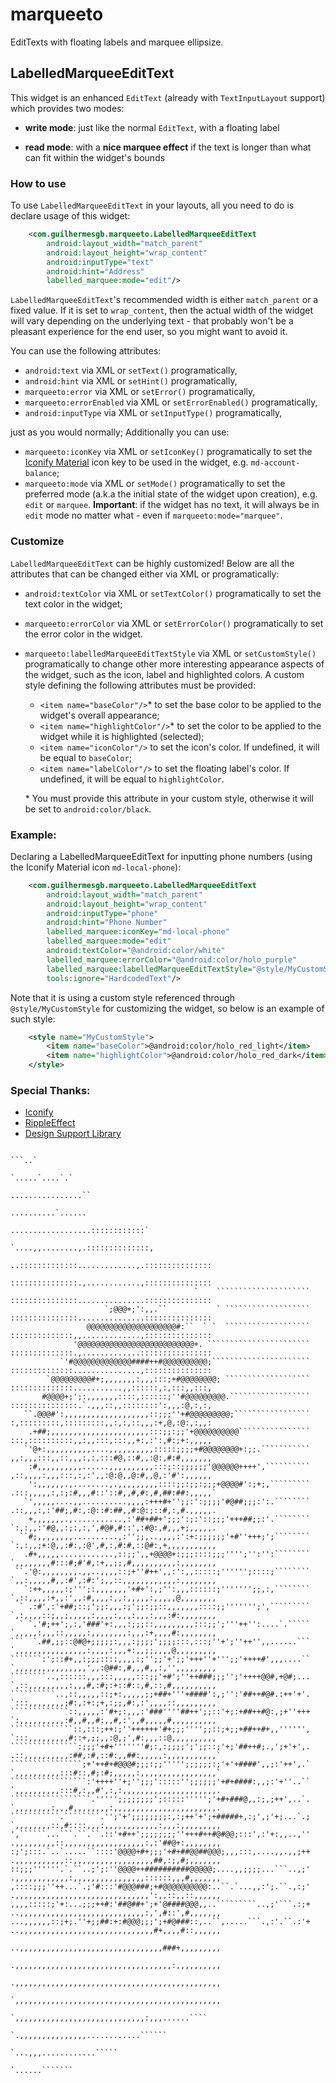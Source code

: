 # marqueeto

EditTexts with floating labels and marquee ellipsize.

## LabelledMarqueeEditText

This widget is an enhanced `EditText` (already with `TextInputLayout` support) which provides two modes:

* **write mode**: just like the normal `EditText`, with a floating label

* **read mode**: with a **nice marquee effect** if the text is longer than what can fit within the widget's bounds

### How to use

To use `LabelledMarqueeEditText` in your layouts, all you need to do is declare usage of this widget:

``` xml
    <com.guilhermesgb.marqueeto.LabelledMarqueeEditText
        android:layout_width="match_parent"
        android:layout_height="wrap_content"
        android:inputType="text"
        android:hint="Address"
        labelled_marquee:mode="edit"/>
```

`LabelledMarqueeEditText`'s recommended width is either `match_parent` or a fixed value. If it is set to `wrap_content`, then the actual width of the widget will vary depending on the underlying text - that probably won't be a pleasant experience for the end user, so you might want to avoid it.

You can use the following attributes:

* `android:text` via XML or `setText()` programatically,
* `android:hint` via XML or `setHint()` programatically,
* `marqueeto:error` via XML or `setError()` programatically,
* `marqueeto:errorEnabled` via XML or `setErrorEnabled()` programatically,
* `android:inputType` via XML or `setInputType()` programatically,

just as you would normally; Additionally you can use:

* `marqueeto:iconKey` via XML or `setIconKey()` programatically to set the [Iconify Material](https://github.com/JoanZapata/android-iconify/blob/master/android-iconify-material/src/main/java/com/joanzapata/iconify/fonts/MaterialIcons.java) icon key to be used in the widget, e.g. `md-account-balance`;
* `marqueeto:mode` via XML or `setMode()` programatically to set the preferred mode (a.k.a the initial state of the widget upon creation), e.g. `edit` or `marquee`.
**Important**: if the widget has no text, it will always be in `edit` mode no matter what - even if `marqueeto:mode="marquee"`.

### Customize

`LabelledMarqueeEditText` can be highly customized! Below are all the attributes that can be changed either via XML or programatically:

* `android:textColor` via XML or `setTextColor()` programatically to set the text color in the widget;
* `marqueeto:errorColor` via XML or `setErrorColor()` programatically to set the error color in the widget.
* `marqueeto:labelledMarqueeEditTextStyle` via XML or `setCustomStyle()` programatically to change other more interesting appearance aspects of the widget, such as the icon, label and highlighted colors. A custom style defining the following attributes must be provided:

  * `<item name="baseColor"/>`\* to set the base color to be applied to the widget's overall appearance;
  * `<item name="highlightColor"/>`\* to set the color to be applied to the widget while it is highlighted (selected);
  * `<item name="iconColor"/>` to set the icon's color. If undefined, it will be equal to `baseColor`;
  * `<item name="labelColor"/>` to set the floating label's color. If undefined, it will be equal to `highlightColor`.
  
  \* You must provide this attribute in your custom style, otherwise it will be set to `android:color/black`.

### Example:

Declaring a LabelledMarqueeEditText for inputting phone numbers (using the Iconify Material icon `md-local-phone`):

``` xml
    <com.guilhermesgb.marqueeto.LabelledMarqueeEditText
        android:layout_width="match_parent"
        android:layout_height="wrap_content"
        android:inputType="phone"
        android:hint="Phone Number"
        labelled_marquee:iconKey="md-local-phone"
        labelled_marquee:mode="edit"
        android:textColor="@android:color/white"
        labelled_marquee:errorColor="@android:color/holo_purple"
        labelled_marquee:labelledMarqueeEditTextStyle="@style/MyCustomStyle"
        tools:ignore="HardcodedText"/>
```

Note that it is using a custom style referenced through `@style/MyCustomStyle` for customizing the widget, so below is an example of such style:

``` xml
    <style name="MyCustomStyle">
        <item name="baseColor">@android:color/holo_red_light</item>
        <item name="highlightColor">@android:color/holo_red_dark</item>
    </style>
```

### Special Thanks:

* [Iconify](https://github.com/JoanZapata/android-iconify)
* [RippleEffect](https://github.com/traex/RippleEffect)
* [Design Support Library](http://android-developers.blogspot.com.br/2015/05/android-design-support-library.html)

```
                                                                                            ```..`                   
                                                                                     `.....`....`.`                  
                                                                                  ................``                 
                                                                                  ..........`......                  
                                                                                   ..................::::::::::::`   
                                                                                  `....,,........,.::::::::::::::,   
                                                                     ..:::::::::::::.............,.:::::::::::::::   
                                                                     :::::::::::::::.,............,:::::::::::::::   
                                         `    `````````````````````  :::::::::::::::...............:::::::::::::::   
                     `;@@@+;':,,.``           ` ```````````````````  :::::::::::::::...............:::::::::::::::   
                 @@@@@@@@@@@@@@@@@@@@#:``  ` `  ```````````````````  ::::::::::::::,,.............,:::::::::::::::   
              '@@@@@@@@@@@@@@@@@@@@@@@@@@+. ```````````````````````  ::::::::::::::.,.............::::::::::::::::   
           `'#@@@@@@@@@@@@@####++#@@@@@@@@@@;``````````````````````  ::::::::::::::...............,:::::::::::::::   
        `@@@@@@@@@#+;,,,,,,,:,,,:::;+#@@@@@@@@; ```````````````````  ::::::::::::::...........,,::::::,:,:::,,:::,   
       #@@@@+;';:,,,,,,,::::,::::::;''#@@@@@@@@@.``````````````````  :::::::::::::::.`.,,,::,,::::::::':,,,:@,:,:,   
   ``.@@@#':,,,,,,,,,,,,,,,,,,,::;;;''+#@@@@@@@@@;`````````````````  :,:::::::::,:::::::::,,:,:,::,,,:+,@,:@:,:,,:   
    .+##;,,,,,,,,,,,,,,,,,,,,,,:::;;:;;'+@@@@@@@@@@````````````````  :::,::::::::::,,:,,:::,:::,,+:,:':,#:;+:,,,,,   
   `'@+:,,,,,,,,,,....,,,,,,,,,,:::::;;;;+#@@@@@@@@+:;;.```````````  ,,:,,,:::,,::,,,:,:,:::#@,::#,,:@:,#:#,,,,,,,   
    :#,,,,,,,,,,......,,,,,,,,,,:::;::;;;;;;'@@@@@@++++',``````````  ,::,,,,:,,,:::,:,:',,:@:@,,@:#,,@,:'#':,,,,,,   
    ':,,,,,,.,........,.,,,,,,,,,::::;;:;;:;;;+@@@@#':;+;,`````````  .:::,,,,,:,:;:#,,,#::'::#,,#,#:,#,##:##:,,,,,`  
   `',,,,,....,,..........,,,,:+++#+'';;:':;;;;'#@##;;;:':.````````  .::,,,:,:'##;,#:,:@::#:##,,#:@:;::#,:,#.,,,,,.  
    +,,,,,,,.,...........,:'##+##+';;;':;:'::;;;'+++##;;:'.````````  `:,:,,:'#@,,:;:,:,',#@#,#::',:#@:,#,,,+;,,,,,.  
  ``#;,,,,,,,,..........,:'';;,..,,,,:':+:;;;;;;'+#''+++;';````````  `:,:,,;+:@,,:#:,:@',#,:,#:#,::@#:,+,,,,,,,,,,,  
   .#+,,,,,............,::;;',,+@@@@+:;;;::::;;;'''';'':'':````````  `,,,,,,,,#:::#;#'#,:+,,;;,#,,,,,,,,,,:,,,,,,,,  
 ``.'@:,,,,,,,,.,,..,,,,::;+''#++',,:':,,:::::;'''''';::::;````````  `,,:,,,,,#,,:#',:#:';,,::,,,,,,,,,,,,:,,,,,,,,  
   `:++,,,,,:;''';:,,,,,,,'+#+':,;'':,,,::::::;''''''';;,:,````````  `,::,,,,:+,,:',,:#,,,,:,,:,,,,,:,,,,,@,,,,,,,,  
  ` .:#',:'+##;::;';;:,,,:;';;:;;::,,,,,,,::::;;''''''';',`````````  `,:,,,,::;,,;,,,,,:,,,,:,,,:,,,:,,,:#:,,,,,,,,  
  ` `.'#;++';,:,'###'+:,,,:;;;::,,,,,,,,,:::;;';'''++'':....`.`````  `,,,,,:,,,::,,,,,:,,,,,,,,:,,,:+,,,,#:,,,,,,,,  
```  `.##,;;::@#@+;;;;;:,,,:;;;;';;;;:::,:::;''+';''++'',,......```  `,,,,,,,,,,,,,,,,:,,,,:,,,+:,,;;,,,,@,,,,,,,,,  
```````:';::#+,,:;;;::::,,,,:;'';;'+';;'+++''+''';;'++++#',,,....``  `,,,,,,,,,,,,,,,,',,:@##:,#,,,#,,:,'',,,,,,,,,  
````````..,::::::,,,:::,,,,,:::;;'+#';''++###;;;'';'++++@@#,+@#;...  `,::,,,,,,,,,:,,,#,:#;:+::#::,#,::,#,,,,,,,,,,  
``````````..,::,,,,,::;+:,,,,,;;+##+'''+####':,;'':'##++#@#.:++'+'.  `:::,,,,,,,,;#:,:+:;+,:;;,#:,:',,,,::,,,,,,,,,  
`````````````::,,,,,:'#+;:,,,:'###''''##++';;::'+;:+##++#@:,;+''+++  `:,,,,,,,,,,:#,,#,,#:,,#,:',,#,,,,,#,,,,,,,,,,  
``````````````::,:::;++:;''++++++'#+;;;'''';;::;+;;+##++#+,,'''''',  `:::,,,,,,,,,#::+,;;,,:@,;',#:,,,::@,,,,,,,,,,  
```````````````:;;;'+#+'''''''#;:,:;;;;';';;::;'+;'##++#;.,';+'+',.  .::,,,,,,,,,,:##,:#,::#:,,##:,,,,,:,,,,,,,,,,,` 
````````````````;+'++#+#@@@#;;;:;;''''';;;;;;:;'+'+####',,;:'++',.`  `,,,,,,,,,,:::#::,#;:#;,,,,,:,,,,,,,,,,,,,,,,,` 
`````````````````:'++++''+;'';;;':::::'';;;;;;'+#+####:,,;:'+''..``  `,,,,,,,,,,:::#,:,,#',:,:,,,,,,,,,,,,,,,,,,,,,. 
``````````````````.''''';;;;;;;;';:::::''''';'+#+###@,,:;,;++',..`.  `,,,,,,,,:,,,#,,,,,,,,:,,,,,,,,,,,,,,,,,,,,,,,. 
```````````.````````.'';'+';;;;;;;;:,:;++'+';+#####+,:;',;'+;...`.;  `,,,,,,,,::,#::::,,,:,,,,,,,,,,,,:,,,:,,,,,,,,, 
',``````...```.``.``.::'+#++';;;;;;;;''+++#++#@#@@;:::',:'+:,,..,''  .,,,,,,,,,::,,,,,,,,,,,,,,,,,,:,:'##@+:,,,,,,,, 
:;';:::.`..`.....``::::'@@@@+#+;;;'+#+##@@##@@@;,,,:::,....,,.,,;++  .,,,,,,,,,,,::,,,,,,,,,,,,,,,,,,##,:;,#;,,,,,,, 
::;;;''''''.`.``..;';:''@@@@++##########@@@@@;....,,;;;;...```..,;'  .,,,,,,,,,,,,:,,,,,,,,,,,,,,,,::::::,,,#,,,,,,, 
,::::;;;''++...`.;'#:::'#@@@###;+#@@@@@@@@@@:..``.`...,,:';.``.,:;'  .,,,,,,,,,,,,,,,,,,,,,,,,,,,,,,':,,::,,::,,,,,, 
,,,,:::::;'+:...;;;++#:'##@##+';+'@####@@@,,..`````````..,;'```.:;+  ..,,,,,,,,,,,,,,,,,,,,,,,,,,,,:,',#::',#,,,,,,, 
...,,,,,,::;+;.''+;;##:+:#@@@;;;';+#@###::,..``,.....```.,:'.``.:'+  ..,,,,,,,,,,,,,,,,,,,,,,,,,,,,,,#+,,,,#::,,,,,, 
                                                                     ..,,,,,,,,,,,,,,,,,,,,,,,,,,,,,,,,###+,,,,,,,,, 
                                                                     .,,,,,,,,,,,,,,,,,,,,,,,,,,,,,,,,,,,:,,,,,,,,,, 
                                                                     .,,,,,,,,,,,,,,,,,,,,,,,,,,,,,,,,,,,,,,,,,,,,,, 
                                                                     `,,,,,,,,,,,,,,,,,,,,,,,,,,,,,,,,,,,,,,,,,,,,,, 
                                                                     `,,,,,,,,,,,,,,,,,,,,,,,,,,,,,:,,,......````    
                                                                     `.,,,,,,,,,,,,,,,............``````             
                                                                     `...,,,............`````                        
                                                                     `......```````                                  
```
